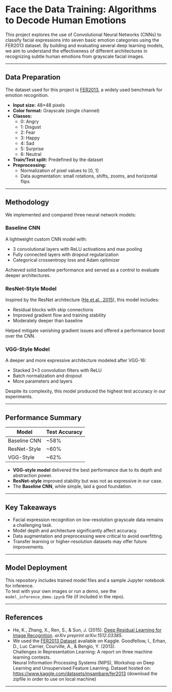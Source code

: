 # Face the Data Training: Algorithms to Decode Human Emotions
This project explores the use of Convolutional Neural Networks (CNNs) to classify facial expressions into seven basic emotion categories using the FER2013 dataset. By building and evaluating several deep learning models, we aim to understand the effectiveness of different architectures in recognizing subtle human emotions from grayscale facial images.

---

## Data Preparation  

The dataset used for this project is [FER2013](https://www.kaggle.com/c/challenges-in-representation-learning-facial-expression-recognition-challenge/data), a widely used benchmark for emotion recognition.

- **Input size:** 48×48 pixels  
- **Color format:** Grayscale (single channel)  
- **Classes:**  
  - 0: Angry  
  - 1: Disgust  
  - 2: Fear  
  - 3: Happy  
  - 4: Sad  
  - 5: Surprise  
  - 6: Neutral  
- **Train/Test split:** Predefined by the dataset  
- **Preprocessing:**  
  - Normalization of pixel values to [0, 1]  
  - Data augmentation: small rotations, shifts, zooms, and horizontal flips

---

## Methodology  

We implemented and compared three neural network models:

### Baseline CNN  
A lightweight custom CNN model with:
- 3 convolutional layers with ReLU activations and max pooling  
- Fully connected layers with dropout regularization  
- Categorical crossentropy loss and Adam optimizer  

Achieved solid baseline performance and served as a control to evaluate deeper architectures.

### ResNet-Style Model  
Inspired by the ResNet architecture ([He et al., 2015](https://arxiv.org/abs/1512.03385)), this model includes:
- Residual blocks with skip connections  
- Improved gradient flow and training stability  
- Moderately deeper than baseline

Helped mitigate vanishing gradient issues and offered a performance boost over the CNN.

### VGG-Style Model  
A deeper and more expressive architecture modeled after VGG-16:
- Stacked 3×3 convolution filters with ReLU  
- Batch normalization and dropout  
- More parameters and layers

Despite its complexity, this model produced the highest test accuracy in our experiments.

---

## Performance Summary  

| Model          | Test Accuracy |
|----------------|---------------|
| Baseline CNN   | ~58%          |
| ResNet-Style   | ~60%          |
| VGG-Style      | ~62%          |

- **VGG-style model** delivered the best performance due to its depth and abstraction power.  
- **ResNet-style** improved stability but was not as expressive in our case.  
- The **Baseline CNN**, while simple, laid a good foundation.

---

## Key Takeaways  

- Facial expression recognition on low-resolution grayscale data remains a challenging task.  
- Model depth and architecture significantly affect accuracy.  
- Data augmentation and preprocessing were critical to avoid overfitting.  
- Transfer learning or higher-resolution datasets may offer future improvements.  

---

## Model Deployment  

This repository includes trained model files and a sample Jupyter notebook for inference.  
To test with your own images or run a demo, see the `model_inference_demo.ipynb` file (if included in the repo).

---

## References  

- He, K., Zhang, X., Ren, S., & Sun, J. (2015). [Deep Residual Learning for Image Recognition](https://arxiv.org/abs/1512.03385). *arXiv preprint arXiv:1512.03385*.
- We used the [FER2013 Dataset](https://www.kaggle.com/datasets/msambare/fer2013) available on Kaggle.
Goodfellow, I., Erhan, D., Luc Carrier, Courville, A., & Bengio, Y. (2013).  
Challenges in Representation Learning: A report on three machine learning contests.  
Neural Information Processing Systems (NIPS), Workshop on Deep Learning and Unsupervised Feature Learning.
Dataset hosted on: https://www.kaggle.com/datasets/msambare/fer2013 (download the zipfile in order to use on local machine)

---

